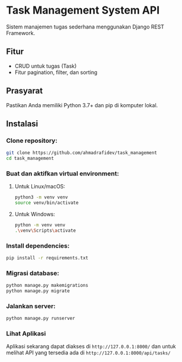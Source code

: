 # Task Management System API

Sistem manajemen tugas sederhana menggunakan Django REST Framework.

## Fitur

- CRUD untuk tugas (Task)
- Fitur pagination, filter, dan sorting

## Prasyarat

Pastikan Anda memiliki Python 3.7+ dan pip di komputer lokal.

## Instalasi

### Clone repository:  

   ```bash
   git clone https://github.com/ahmadrafidev/task_management 
   cd task_management
   ```

### Buat dan aktifkan virtual environment:  

1. Untuk Linux/macOS:  
   
   ```bash
   python3 -m venv venv
   source venv/bin/activate
   ```
   
2. Untuk Windows:

   ```bash
   python -m venv venv
   .\venv\Scripts\activate
   ```

### Install dependencies:

   ```bash
   pip install -r requirements.txt
   ```

### Migrasi database:  

   ```bash
   python manage.py makemigrations 
   python manage.py migrate
   ```

### Jalankan server:  

   ```bash
   python manage.py runserver
   ```

### Lihat Aplikasi

Aplikasi sekarang dapat diakses di `http://127.0.0.1:8000/` dan untuk melihat API yang tersedia ada di `http://127.0.0.1:8000/api/tasks/`
